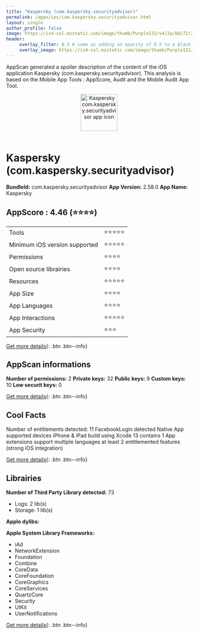```yaml
---
title: "Kaspersky (com.kaspersky.securityadvisor)"
permalink: /apps/ios/com.kaspersky.securityadvisor.html
layout: single
author_profile: false
image: https://is4-ssl.mzstatic.com/image/thumb/Purple122/v4/2a/8d/72/2a8d72f7-a1fe-0a52-812e-dbcada70b037/AppIcon-0-1x_U007emarketing-0-7-0-0-85-220-0.png/512x512bb.jpg
header: 
     overlay_filter: 0.5 # same as adding an opacity of 0.5 to a black background
     overlay_image: https://is4-ssl.mzstatic.com/image/thumb/Purple122/v4/2a/8d/72/2a8d72f7-a1fe-0a52-812e-dbcada70b037/AppIcon-0-1x_U007emarketing-0-7-0-0-85-220-0.png/512x512bb.jpg
---
```

AppScan generated a spoiler description of the content of the iOS application Kaspersky (com.kaspersky.securityadvisor). This analysis is based on the Mobile App Tools : AppScore, Audit and the Mobile Audit App Tool.

  
  
<div style="text-align: center;"><img src="https://is4-ssl.mzstatic.com/image/thumb/Purple122/v4/2a/8d/72/2a8d72f7-a1fe-0a52-812e-dbcada70b037/AppIcon-0-1x_U007emarketing-0-7-0-0-85-220-0.png/512x512bb.jpg" width="100" height="100" alt="Kaspersky com.kaspersky.securityadvisor app icon"></div></br>
  
# Kaspersky (com.kaspersky.securityadvisor)

**BundleId:** com.kaspersky.securityadvisor
**App Version:** 2.58.0
**App Name:** Kaspersky


## AppScore : 4.46 (⭐️⭐️⭐️⭐️) 

<table>
<tr><td> Tools </td><td> ⭐️⭐️⭐️⭐️⭐️ </td></tr>
<tr><td> Minimum iOS version supported </td><td> ⭐️⭐️⭐️⭐️⭐️ </td></tr>
<tr><td> Permissions </td><td> ⭐️⭐️⭐️⭐️ </td></tr>
<tr><td> Open source librairies </td><td> ⭐️⭐️⭐️⭐️ </td></tr>
<tr><td> Resources </td><td> ⭐️⭐️⭐️⭐️⭐️ </td></tr>
<tr><td> App Size </td><td> ⭐️⭐️⭐️⭐️ </td></tr>
<tr><td> App Languages </td><td> ⭐️⭐️⭐️⭐️ </td></tr>
<tr><td> App Interactions </td><td> ⭐️⭐️⭐️⭐️⭐️ </td></tr>
<tr><td> App Security </td><td> ⭐️⭐️⭐️ </td></tr>
</table>

[Get more details](/pricing.html){: .btn .btn--info}  
  
## AppScan informations 

**Number of permissions:** 2
**Private keys:** 32
**Public keys:** 9
**Custom keys:** 10
**Low securit keys:** 0
  
[Get more details](/pricing.html){: .btn .btn--info}

## Cool Facts

Number of entitlements detected: 11
FacebookLogin detected
Native App
supported devices iPhone & iPad
build using Xcode 13
contains 1 App extensions
support multiple languages
at least 2 entitlemented features (strong iOS integration)
  
[Get more details](/pricing.html){: .btn .btn--info}

## Librairies 
**Number of Third Party Library detected:** 73
- Logs: 2 lib(s)
- Storage: 1 lib(s)

**Apple dylibs:**


**Apple System Library Frameworks:**
- iAd
- NetworkExtension
- Foundation
- Combine
- CoreData
- CoreFoundation
- CoreGraphics
- CoreServices
- QuartzCore
- Security
- UIKit
- UserNotifications


  
[Get more details](/pricing.html){: .btn .btn--info}

